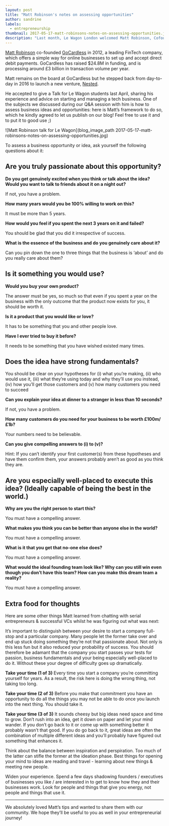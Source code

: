 ```yaml
---
layout: post
title: "Matt Robinson's notes on assessing opportunities"
author: sandrine
labels:
  - entrepreneurship
thumbnail: 2017-05-17-matt-robinsons-notes-on-assessing-opportunities.jpg
description: "Last month, Le Wagon London welcomed Matt Robinson, Cofounder of GoCardless and CEO of Nested.com. After his visit, he made us the honor to share a few insight."
---
```


[Matt Robinson](https://twitter.com/mattjackrob) co-founded [GoCardless](https://gocardless.com) in 2012, a leading FinTech company, which offers a simple way for online businesses to set up and accept direct debit payments. GoCardless has raised $24.8M in funding, and is processing around £3 billion in transaction volume per year.

Matt remains on the board at GoCardless but he stepped back from day-to-day in 2016 to launch a new venture, [Nested](https://nested.com/).

He accepted to give a Talk for Le Wagon students last April, sharing his experience and advice on starting and managing a tech business. One of the subjects we discussed during our Q&A session with him is how to assess business ideas and opportunities: here is Matt’s framework to do so, which he kindly agreed to let us publish on our blog! Feel free to use it and to put it to good use ;)

![Matt Robinson talk for Le Wagon](blog_image_path 2017-05-17-matt-robinsons-notes-on-assessing-opportunities.jpg)

To assess a business opportunity or idea, ask yourself the following questions about it:

## Are you truly passionate about this opportunity?

**Do you get genuinely excited when you think or talk about the idea? Would you want to talk to friends about it on a night out?**

If not, you have a problem.

**How many years would you be 100% willing to work on this?**

It must be more than 5 years.

**How would you feel if you spent the next 3 years on it and failed?**

You should be glad that you did it irrespective of success.

**What is the essence of the business and do you genuinely care about it?**

Can you pin down the one to three things that the business is ‘about’ and do you really care about them?

## Is it something you would use?

**Would you buy your own product?**

The answer must be yes, so much so that even if you spent a year on the business with the only outcome that the product now exists for you, it should be worth it.

**Is it a product that you would like or love?**

It has to be something that you and other people love.

**Have I ever tried to buy it before?**

It needs to be something that you have wished existed many times.

## Does the idea have strong fundamentals?

You should be clear on your hypotheses for (i) what you’re making, (ii) who would use it, (iii) what they’re using today and why they’ll use you instead, (iv) how you’ll get those customers and (v) how many customers you need to succeed

**Can you explain your idea at dinner to a stranger in less than 10 seconds?**

If not, you have a problem.

**How many customers do you need for your business to be worth £100m/£1b?**

Your numbers need to be believable.

**Can you give compelling answers to (i) to (v)?**

Hint: If you can’t identify your first customer(s) from these hypotheses and have them confirm them, your answers probably aren’t as good as you think they are.

## Are you especially well-placed to execute this idea? (Ideally capable of being the best in the world.)

**Why are you the right person to start this?**

You must have a compelling answer.

**What makes you think you can be better than anyone else in the world?**

You must have a compelling answer.

**What is it that you get that no-one else does?**

You must have a compelling answer.

**What would the ideal founding team look like? Why can you still win even though you don’t have this team? How can you make this dream team a reality?**

You must have a compelling answer.

## Extra food for thoughts

Here are some other things Matt learned from chatting with serial entrepreneurs & successful VCs whilst he was figuring out what was next:

It’s important to distinguish between your desire to start a company full-stop and a particular company. Many people let the former take over and end up stuck doing something they’re not that passionate about. Not only is this less fun but it also reduced your probability of success. You should therefore be adamant that the company you start passes your tests for passion, business fundamentals and your being especially well-placed to do it. Without these your degree of difficulty goes up dramatically.

**Take your time (1 of 3)**
Every time you start a company you’re committing yourself for years. As a result, the risk here is doing the wrong thing, not taking too long.

**Take your time (2 of 3)**
Before you make that commitment you have an opportunity to do all the things you may not be able to do once you launch into the next thing. You should take it.

**Take your time (3 of 3)**
It sounds cheesy but big ideas need space and time to grow. Don’t rush into an idea, get it down on paper and let your mind wander. If you don’t go back to it or come up with something better it probably wasn’t that good. If you do go back to it, great ideas are often the combination of multiple different ideas and you’ll probably have figured out something that enhances it.

Think about the balance between inspiration and perspiration. Too much of the latter can stifle the former at the ideation phase. Best things for opening your mind to ideas are reading and travel - learning about new things & meeting new people.

Widen your experience. Spend a few days shadowing founders / executives of businesses you like / are interested in to get to know how they and their businesses work. Look for people and things that give you energy, not people and things that use it.

<hr>

We absolutely loved Matt’s tips and wanted to share them with our community. We hope they’ll be useful to you as well in your entrepreneurial journey!
